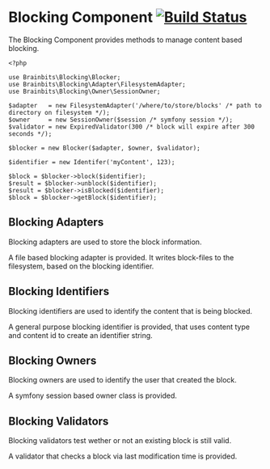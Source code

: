 Blocking Component [![Build Status](https://travis-ci.org/brainbits/blocking.png?branch=master)](https://travis-ci.org/brainbits/blocking)
==================
The Blocking Component provides methods to manage content based blocking.

    <?php

    use Brainbits\Blocking\Blocker;
    use Brainbits\Blocking\Adapter\FilesystemAdapter;
    use Brainbits\Blocking\Owner\SessionOwner;

    $adapter   = new FilesystemAdapter('/where/to/store/blocks' /* path to directory on filesystem */);
    $owner     = new SessionOwner($session /* symfony session */);
    $validator = new ExpiredValidator(300 /* block will expire after 300 seconds */);

    $blocker = new Blocker($adapter, $owner, $validator);

    $identifier = new Identifer('myContent', 123);

    $block = $blocker->block($identifier);
    $result = $blocker->unblock($identifier);
    $result = $blocker->isBlocked($identifier);
    $block = $blocker->getBlock($identifier);

Blocking Adapters
-----------------
Blocking adapters are used to store the block information.

A file based blocking adapter is provided.
It writes block-files to the filesystem, based on the blocking identifier.

Blocking Identifiers
--------------------
Blocking identifiers are used to identify the content that is being blocked.

A general purpose blocking identifier is provided, that uses content type and
content id to create an identifier string.

Blocking Owners
---------------
Blocking owners are used to identify the user that created the block.

A symfony session based owner class is provided.

Blocking Validators
-------------------
Blocking validators test wether or not an existing block is still valid.

A validator that checks a block via last modification time is provided.
